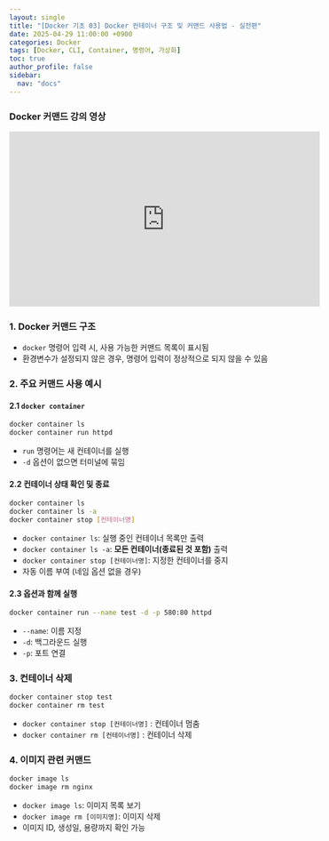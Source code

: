 ```yaml
---
layout: single
title: "[Docker 기초 03] Docker 컨테이너 구조 및 커맨드 사용법 - 실전편"
date: 2025-04-29 11:00:00 +0900
categories: Docker
tags: [Docker, CLI, Container, 명령어, 가상화]
toc: true
author_profile: false
sidebar:
  nav: "docs"
---
```


### Docker 커맨드 강의 영상

<iframe width="560" height="315" src="https://www.youtube.com/embed/prohMhNwZF0?si=X_Mkbf5uhbg676lo" frameborder="0" allowfullscreen></iframe>

### 1. Docker 커맨드 구조

- `docker` 명령어 입력 시, 사용 가능한 커맨드 목록이 표시됨
- 환경변수가 설정되지 않은 경우, 명령어 입력이 정상적으로 되지 않을 수 있음

### 2. 주요 커맨드 사용 예시

#### 2.1 `docker container`

```bash
docker container ls
docker container run httpd
```

- `run` 명령어는 새 컨테이너를 실행
- `-d` 옵션이 없으면 터미널에 묶임

#### 2.2 컨테이너 상태 확인 및 종료

```bash
docker container ls
docker container ls -a
docker container stop [컨테이너명]
```

- `docker container ls`: 실행 중인 컨테이너 목록만 출력
- `docker container ls -a`: **모든 컨테이너(종료된 것 포함)** 출력
- `docker container stop [컨테이너명]`: 지정한 컨테이너를 중지
- 자동 이름 부여 (네임 옵션 없을 경우)

#### 2.3 옵션과 함께 실행

```bash
docker container run --name test -d -p 580:80 httpd
```

- `--name`: 이름 지정
- `-d`: 백그라운드 실행
- `-p`: 포트 연결

### 3. 컨테이너 삭제

```bash
docker container stop test
docker container rm test
```

- `docker container stop [컨테이너명]` : 컨테이너 멈춤
- `docker container rm [컨테이너명]` : 컨테이너 삭제

### 4. 이미지 관련 커맨드

```bash
docker image ls
docker image rm nginx
```

- `docker image ls`: 이미지 목록 보기
- `docker image rm [이미지명]`: 이미지 삭제
- 이미지 ID, 생성일, 용량까지 확인 가능
  <br>
